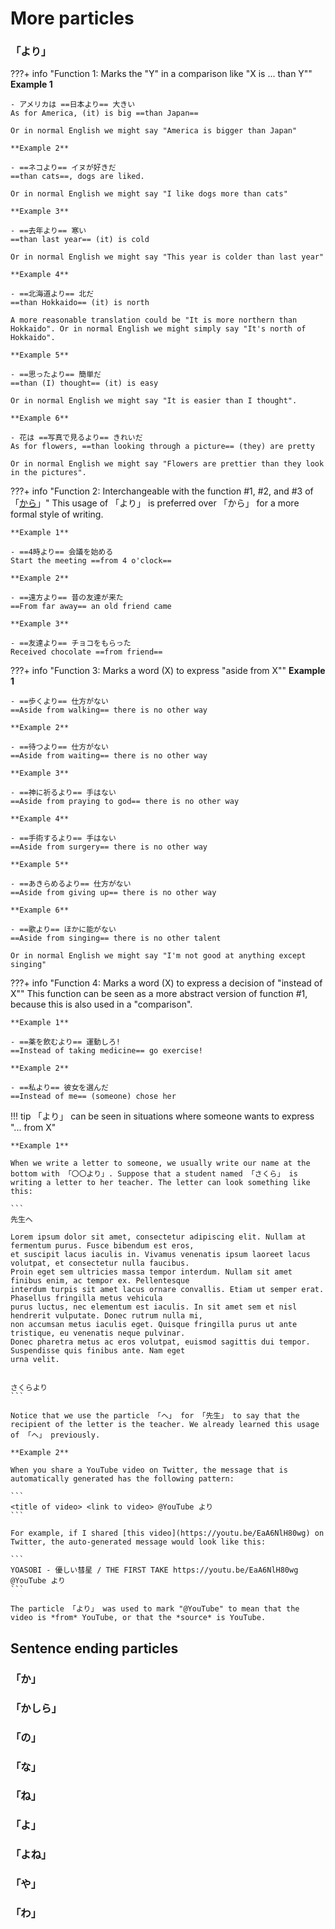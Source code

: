# More particles

### 「より」

???+ info "Function 1: Marks the "Y" in a comparison like "X is ... than Y""
    **Example 1**

    - アメリカは ==日本より== 大きい  
    As for America, (it) is big ==than Japan==

    Or in normal English we might say "America is bigger than Japan"

    **Example 2**

    - ==ネコより== イヌが好きだ  
    ==than cats==, dogs are liked.

    Or in normal English we might say "I like dogs more than cats"

    **Example 3**

    - ==去年より== 寒い  
    ==than last year== (it) is cold

    Or in normal English we might say "This year is colder than last year"

    **Example 4**

    - ==北海道より== 北だ  
    ==than Hokkaido== (it) is north

    A more reasonable translation could be "It is more northern than Hokkaido". Or in normal English we might simply say "It's north of Hokkaido".

    **Example 5**

    - ==思ったより== 簡単だ  
    ==than (I) thought== (it) is easy

    Or in normal English we might say "It is easier than I thought".

    **Example 6**

    - 花は ==写真で見るより== きれいだ  
    As for flowers, ==than looking through a picture== (they) are pretty

    Or in normal English we might say "Flowers are prettier than they look in the pictures".

???+ info "Function 2: Interchangeable with the function #1, #2, and #3 of 「[から](grammar/fundamentals/particles.md#_10)」"
    This usage of 「より」 is preferred over 「から」 for a more formal style of writing.

    **Example 1**

    - ==4時より== 会議を始める  
    Start the meeting ==from 4 o'clock==

    **Example 2**

    - ==遠方より== 昔の友達が来た  
    ==From far away== an old friend came

    **Example 3**

    - ==友達より== チョコをもらった  
    Received chocolate ==from friend==

???+ info "Function 3: Marks a word (X) to express "aside from X""
    **Example 1**

    - ==歩くより== 仕方がない  
    ==Aside from walking== there is no other way

    **Example 2**

    - ==待つより== 仕方がない  
    ==Aside from waiting== there is no other way

    **Example 3**

    - ==神に祈るより== 手はない  
    ==Aside from praying to god== there is no other way

    **Example 4**

    - ==手術するより== 手はない  
    ==Aside from surgery== there is no other way
    
    **Example 5**

    - ==あきらめるより== 仕方がない  
    ==Aside from giving up== there is no other way

    **Example 6**

    - ==歌より== ほかに能がない  
    ==Aside from singing== there is no other talent

    Or in normal English we might say "I'm not good at anything except singing"

???+ info "Function 4: Marks a word (X) to express a decision of "instead of X""
    This function can be seen as a more abstract version of function #1, because this is also used in a "comparison".

    **Example 1**

    - ==薬を飲むより== 運動しろ!  
    ==Instead of taking medicine== go exercise!

    **Example 2**

    - ==私より== 彼女を選んだ  
    ==Instead of me== (someone) chose her

!!! tip
    「より」 can be seen in situations where someone wants to express "... from X"

    **Example 1**

    When we write a letter to someone, we usually write our name at the bottom with 「〇〇より」. Suppose that a student named 「さくら」 is writing a letter to her teacher. The letter can look something like this:

    ```
    先生へ

    Lorem ipsum dolor sit amet, consectetur adipiscing elit. Nullam at fermentum purus. Fusce bibendum est eros, 
    et suscipit lacus iaculis in. Vivamus venenatis ipsum laoreet lacus volutpat, et consectetur nulla faucibus. 
    Proin eget sem ultricies massa tempor interdum. Nullam sit amet finibus enim, ac tempor ex. Pellentesque 
    interdum turpis sit amet lacus ornare convallis. Etiam ut semper erat. Phasellus fringilla metus vehicula 
    purus luctus, nec elementum est iaculis. In sit amet sem et nisl hendrerit vulputate. Donec rutrum nulla mi, 
    non accumsan metus iaculis eget. Quisque fringilla purus ut ante tristique, eu venenatis neque pulvinar. 
    Donec pharetra metus ac eros volutpat, euismod sagittis dui tempor. Suspendisse quis finibus ante. Nam eget 
    urna velit.

                                                                                                      さくらより
    ```

    Notice that we use the particle 「へ」 for 「先生」 to say that the recipient of the letter is the teacher. We already learned this usage of 「へ」 previously. 

    **Example 2**

    When you share a YouTube video on Twitter, the message that is automatically generated has the following pattern:

    ```
    <title of video> <link to video> @YouTube より
    ```

    For example, if I shared [this video](https://youtu.be/EaA6NlH80wg) on Twitter, the auto-generated message would look like this:

    ```
    YOASOBI - 優しい彗星 / THE FIRST TAKE https://youtu.be/EaA6NlH80wg @YouTube より
    ```

    The particle 「より」 was used to mark "@YouTube" to mean that the video is *from* YouTube, or that the *source* is YouTube.

## Sentence ending particles

### 「か」
### 「かしら」
### 「の」
### 「な」
### 「ね」
### 「よ」
### 「よね」
### 「や」
### 「わ」